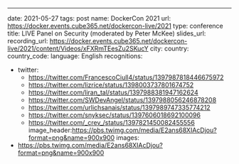 ---
date: 2021-05-27
tags: post
name: DockerCon 2021
url: https://docker.events.cube365.net/dockercon-live/2021
type: conference
title: LIVE Panel on Security (moderated by Peter McKee)
slides_url: 
recording_url: https://docker.events.cube365.net/dockercon-live/2021/content/Videos/xFXRmTEesZu2SKucY
city: 
country: 
country_code: 
language: English
recognitions:
  - twitter:
    - https://twitter.com/FrancescoCiull4/status/1397987818446675972
    - https://twitter.com/lizrice/status/1398003737801674752
    - https://twitter.com/liran_tal/status/1397988381947162624
    - https://twitter.com/SWDevAngel/status/1397988056246878208
    - https://twitter.com/urlichsanais/status/1397989747335774212
    - https://twitter.com/snyksec/status/1397606018692100096
    - https://twitter.com/_crev_/status/1397821450082455556
image_header:https://pbs.twimg.com/media/E2ans68XIAcDjou?format=png&name=900x900
images:
  - https://pbs.twimg.com/media/E2ans68XIAcDjou?format=png&name=900x900
